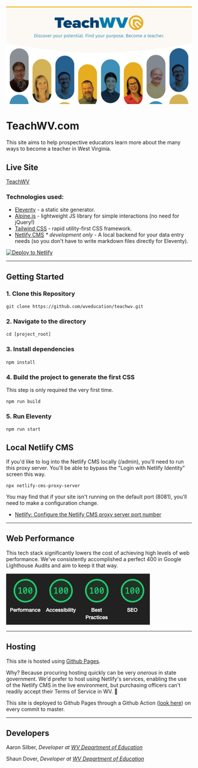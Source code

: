 ![](https://github.com/wveducation/teachwv/blob/master/src/static/img/og-image-default.jpg?raw=true)

# TeachWV.com
This site aims to help prospective educators learn more about the many ways to become a teacher in West Virginia.

## Live Site
[TeachWV](https://teachwv.com)

### Technologies used:

- [Eleventy](https://www.11ty.dev/) - a static site generator.
- [Alpine.js](https://github.com/alpinejs/alpine) - lightweight JS library for simple interactions (no need for jQuery!)
- [Tailwind CSS](https://tailwindcss.com/) - rapid utility-first CSS framework.
- [Netlify CMS](https://www.netlifycms.org/) _* development only_ - A local backend for your data entry needs (so you don't have to write markdown files directly for Eleventy).


<a href="https://app.netlify.com/start/deploy?repository=https://github.com/wveducation/teachwv&amp;stack=cms"><img src="https://www.netlify.com/img/deploy/button.svg" alt="Deploy to Netlify" /></a>

------

## Getting Started

### 1\. Clone this Repository

```
git clone https://github.com/wveducation/teachwv.git
```

### 2\. Navigate to the directory

```
cd [project_root]
```

### 3\. Install dependencies

```
npm install
```

### 4\. Build the project to generate the first CSS

This step is only required the very first time.

```
npm run build
```

### 5\. Run Eleventy

```
npm run start
```

## Local Netlify CMS

If you'd like to log into the Netlify CMS locally (/admin), you'll need to run this proxy server. You'll be able to bypass the "Login with Netlify Identity" screen this way.

```
npx netlify-cms-proxy-server
```

You may find that if your site isn't running on the default port (8081), you'll need to make a configuration change. 

- [Netlify: Configure the Netlify CMS proxy server port number](https://www.netlifycms.org/docs/beta-features/#configure-the-netlify-cms-proxy-server-port-number)

------

## Web Performance

This tech stack significantly lowers the cost of achieving high levels of web performance. We've consistently accomplished a perfect 400 in Google Lighthouse Audits and aim to keep it that way.

![alt="Perfect Google Lighthouse Score"](https://github.com/wveducation/teachwv/blob/master/docs/static/img/google-lighthouse-400.png?raw=true)

------

## Hosting

This site is hosted using [Github Pages](https://pages.github.com/). 

Why? Because procuring hosting quickly can be very *onerous* in state government. We'd prefer to host using Netlify's services, enabling the use of the Netlify CMS in the live environment, but purchasing officers can't readily accept their Terms of Service in WV. 🥴

This site is deployed to Github Pages through a Github Action ([look here](https://github.com/wveducation/teachwv/blob/master/.github/workflows/eleventy_build.yml)) on every commit to master.

------

## Developers

Aaron Silber, *Developer at [WV Department of Education](https://wvde.us)*

Shaun Dover, *Developer at [WV Department of Education](https://wvde.us)*
